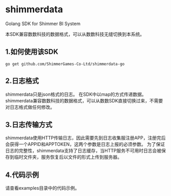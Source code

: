# shimmerdata
Golang SDK for Shimmer BI System

本SDK兼容数数科技的数据格式，可以从数数科技无缝切换到本系统。

## 1.如何使用该SDK
```
go get github.com/ShimmerGames-Co-Ltd/shimmerdata-go
```
## 2.日志格式
shimmerdata只是json格式的日志。
在SDK中以map的方式传递数据。
shimmerdata兼容数数科技的数据格式，可以从数数SDK直接切换过来，不需要对日志格式做任何修改。
## 3.日志传输方式
shimmerdata使用HTTP传输日志，因此需要先到日志收集服注册APP，注册完后会获得一个APPID和APPTOKEN，这两个参数是日志上报的必须参数。
为了保证日志的完整性，shimmerdata支持了日志缓存，当HTTP服务不可用时日志会被保存到临时文件夹，服务恢复后以文件的形式上传到服务器。
## 4.代码示例
请查看examples目录中的代码示例。

